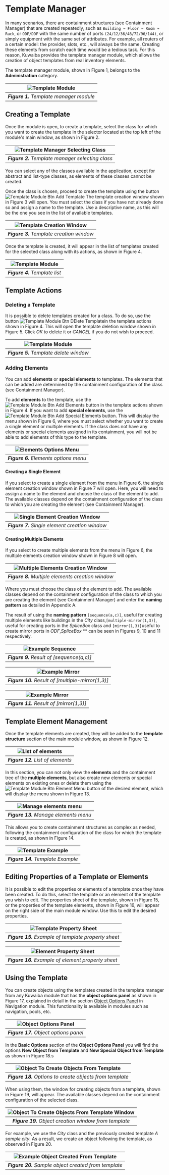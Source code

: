 # Template Manager

In many scenarios, there are containment structures (see Containment Manager) that are created repeatedly, such as `Building → Floor → Room → Rack`, or `ODF/DDF` with the same number of ports `(24/12/36/48/72/96/144)`, or simply equipment with the same set of attributes. For example, all routers of a certain model: the provider, slots, etc., will always be the same. Creating these elements from scratch each time would be a tedious task. For this reason, Kuwaiba provides the template manager module, which allows the creation of object templates from real inventory elements.

The template manager module, shown in Figure 1, belongs to the **Administration** category.

| ![Template Module](images/template_manager_menu.png) |
|:--:|
| ***Figure 1.** Template manager module* |

## Creating a Template
Once the module is open, to create a template, select the class for which you want to create the template in the selector located at the top left of the module's main window, as shown in Figure 2.

| ![Template Manager Selecting Class](images/template_manager_class_selection.png) |
|:--:|
| ***Figure 2.** Template manager selecting class* |

You can select any of the classes available in the application, except for abstract and list-type classes, as elements of these classes cannot be created.

Once the class is chosen, proceed to create the template using the button ![Template Module Btn Add Template](images/btn_add_template.png) The template creation window shown in Figure 3 will open. You must select the class if you have not already done so and assign a name to the template. Use a descriptive name, as this will be the one you see in the list of available templates.


| ![Template Creation Window](images/temaplate_manager_new_template.png) |
|:--:|
| ***Figure 3.** Template creation window* |

Once the template is created, it will appear in the list of templates created for the selected class along with its actions, as shown in Figure 4.

| ![Template Module](images/tempalte_manager_list.png) |
|:--:|
| ***Figure 4.** Template list* |

## Template Actions

### Deleting a Template

It is possible to delete templates created for a class. To do so, use the button ![Template Module Btn DElete Template](images/btn_delete_templatel.png)in the template actions shown in Figure 4. This will open the template deletion window shown in Figure 5. Click *OK* to delete it or *CANCEL* if you do not wish to proceed.

| ![Template Module](images/template_manager_delete_template.png) |
|:--:|
| ***Figure 5.** Template delete window* |

### Adding Elements
You can add **elements** or **special elements** to templates. The elements that can be added are determined by the containment configuration of the class (see Containment Manager).

To add **elements** to the template, use the ![Template Module Btn Add Elements](images/btn_add_template.png) button in the template actions shown in Figure 4. If you want to add **special elements**, use the ![Template Module Btn Add Special Elements](images/btn_add_special_elements.png) button. This will display the menu shown in Figure 6, where you must select whether you want to create a single element or multiple elements. If the class does not have any elements or special elements assigned in its containment, you will not be able to add elements of this type to the template.

| ![Elements Options Menu](images/elements_options_menu.png) |
|:--:|
| ***Figure 6.** Elements options menu* |

#### Creating a Single Element
If you select to create a single element from the menu in Figure 6, the single element creation window shown in Figure 7 will open. Here, you will need to assign a name to the element and choose the class of the element to add. The available classes depend on the containment configuration of the class to which you are creating the element (see Containment Manager).

| ![Single Element Creation Window](images/template_manager_create_single_element.png) |
|:--:|
| ***Figure 7.** Single element creation window* |

#### Creating Multiple Elements

If you select to create multiple elements from the menu in Figure 6, the multiple elements creation window shown in Figure 8 will open.

| ![Multiple Elements Creation Window](images/template_manager_create_multiple_elements.png) |
|:--:|
| ***Figure 8.** Multiple elements creation window* |

Where you must choose the class of the element to add. The available classes depend on the containment configuration of the class to which you are creating the element (see Containment Manager) and enter the **naming pattern** as detailed in Appendix A.

The result of using the **naming pattern** `[sequence(a,c)]`, useful for creating multiple elements like buildings in the *City* class,`[multiple-mirror(1,3)]`, useful for creating ports in the *SpliceBox* class and `[mirror(1,3)]`useful to create mirror ports in *ODF*,*SpliceBox* ** can be seen in Figures 9, 10  and 11 respectively.

| ![Example Sequence](images/example_pattern_frequency.png) |
|:--:|
| ***Figure 9.** Result of [sequence(a,c)]* |


| ![Example Mirror](images/example_pattern_multiple_mirror.png) |
|:--:|
| ***Figure 10.** Result of [multiple-mirror(1,3)]* |

| ![Example Mirror](images/example_pattern_mirror.png) |
|:--:|
| ***Figure 11.** Result of [mirror(1,3)]* |


## Template Element Management
Once the template elements are created, they will be added to the **template structure** section of the main module window, as shown in Figure 12.

| ![List of elements](images/template_manager_list_of_elements.png) |
|:--:|
| ***Figure 12.** List of elements* |

In this section, you can not only view the **elements** and the containment tree of the **multiple elements**, but also create new elements or special elements on existing ones or delete them using the![Template Module Btn Element Menu](images/btn_element_menu.png) button of the desired element, which will display the menu shown in Figure 13.

| ![Manage elements menu](images/template_manager_element_menu.png) |
|:--:|
| ***Figure 13.** Manage elements menu* |

This allows you to create containment structures as complex as needed, following the containment configuration of the class for which the template is created, as shown in Figure 14.

| ![Template Example](images/tempalte_manager_example.png) |
|:--:|
| ***Figure 14.** Template Example* |

## Editing Properties of a Template or Elements
It is possible to edit the properties or elements of a template once they have been created. To do this, select the template or an element of the template you wish to edit. The properties sheet of the template, shown in Figure 15, or the properties of the template elements, shown in Figure 16, will appear on the right side of the main module window. Use this to edit the desired properties.

| ![Template Property Sheet](images/template_manager_edit_template_properties.png) |
|:--:|
| ***Figure 15.** Example of template property sheet* |


| ![Element Property Sheet](images/template_manager_element_edit_properties.png) |
|:--:|
| ***Figure 16.** Example of element property sheet* |

## Using the Template

You can create objects using the templates created in the template manager from any Kuwaiba module that has the **object options panel** as shown in Figure 17, explained in detail in the section [Object Options Panel](../navman/README.md#object-options-panel) in Navigation module. This functionality is available in modules such as navigation, pools, etc. 

| ![Object Options Panel](images/object_opcions_panel.png) |
|:--:|
| ***Figure 17.** Object options panel* |

In the **Basic Options** section of the **Object Options Panel** you will find the options **New Object from Template** and **New Special Object from Template** as shown in Figure 18.s

| ![Object To Create Objects From Template](images/select_options_to_create_objects.png) |
|:--:|
| ***Figure 18.** Options to create objects from template* |

When using them, the window for creating objects from a template, shown in Figure 19, will appear. The available classes depend on the containment configuration of the selected class.

| ![Object To Create Objects From Template Window](images/template_manager_create_object.png) |
|:--:|
| ***Figure 19.** Object creation window from template* |

For example, we use the *City* class and the previously created template *A sample city*. As a result, we create an object following the template, as observed in Figure 20.

| ![Example Object Created From Template](images/object_created_from_template.png) |
|:--:|
| ***Figure 20.** Sample object created from template* |
